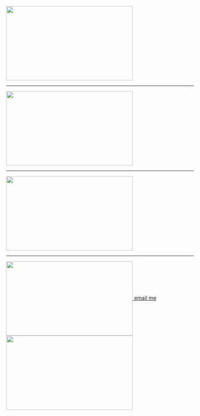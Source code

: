 <html>
<a href="https://wa.link/ud1era">
<img align="center" width="340px" height= "200px"src="https://img.shields.io/badge/WHATSAPP-red?style=for-the-badge&logo=whatsapp">  
</a>
  <hr>
<a href="https://ig.me/m/cytra_k9">
<img align="center" width="340px" height= "200px"src="https://img.shields.io/badge/INSTAGRAM-purple?style=for-the-badge&logo=instagram">
</a>
<hr>
<a href="https://www.tiktok.com/@cytra_k9">
<img align="center" width="340px" height= "200px" src="https://img.shields.io/badge/TIKTOK-black?style=for-the-badge&logo=tiktok"> 
</a>
<hr>
<a href="jackwaikwa1@gmail.com">
  <img align="center" width="340px" height= "200px" src="https://files.catbox.moe/snj3h4.jpg"
    <button> email me </button>
</a>
<a href="https://www.twitch.tv/cytra_k9">
<img align="center" width="340px" height= "200px" src="https://img.shields.io/badge/TWITCH-purple?style=for-the-badge&logo=twitch">
  
</a>
        

  
</html>
